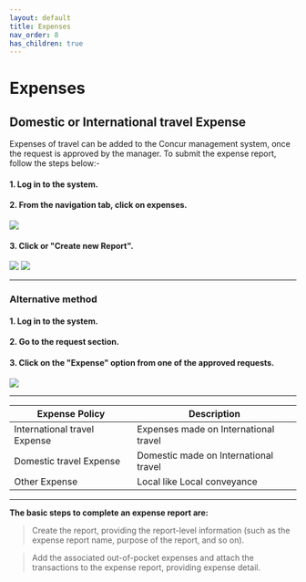 ```yaml
---
layout: default
title: Expenses
nav_order: 8
has_children: true
---
```

# Expenses

## Domestic or International travel Expense

Expenses of travel can be added to the Concur management system, once the request is approved by the manager. To submit the expense report, follow the steps below:-

#### 1. Log in to the system.

#### 2. From the navigation tab, click on expenses.

<img class="zoom" src="{{ site.url }}{{ site.baseurl }}\assets\images\expences\exp1.png"> 

#### 3. Click or "Create new Report".

<img class="zoom" src="{{ site.url }}{{ site.baseurl }}\assets\images\expences\exp2.png"> 

<img class="zoom" src="{{ site.url }}{{ site.baseurl }}\assets\images\expences\exp3.png"> 

---

### Alternative method

#### 1. Log in to the system.

#### 2. Go to the request section.

#### 3. Click on the "Expense" option from one of the approved requests.

<img class="zoom" src="{{ site.url }}{{ site.baseurl }}\assets\images\expences\ex1.png"> 

---

Expense Policy | Description
--- | ---
International travel Expense | Expenses made on International travel
Domestic travel Expense | Domestic made on International travel
Other Expense | Local like Local conveyance 

---

**The basic steps to complete an expense report are:**

> Create the report, providing the report-level information (such as the expense report name, purpose of the report, and so on).

> Add the associated out-of-pocket expenses and attach the transactions to the expense report, providing expense detail.
